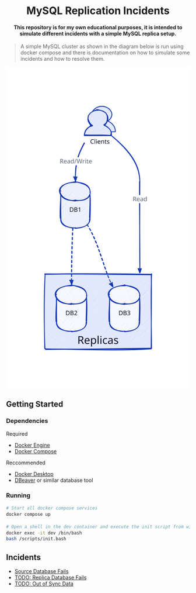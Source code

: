 <h1 align="center">MySQL Replication Incidents<br></h1>

<h4 align="center">This repository is for my own educational purposes, it is intended to simulate different incidents with a simple MySQL replica setup.</h4>

> A simple MySQL cluster as shown in the diagram below is run using docker compose and there is documentation on how to simulate some incidents and how to resolve them.

![mysql cluster](docs/diagrams/mysql_cluster.svg)

## Getting Started

### Dependencies

Required
 - [Docker Engine](https://docs.docker.com/engine/)
 - [Docker Compose](https://docs.docker.com/compose/)

Reccommended
 - [Docker Desktop](https://docs.docker.com/desktop/)
 - [DBeaver](https://dbeaver.io/) or similar database tool

### Running

```bash
# Start all docker compose services
docker compose up

# Open a shell in the dev container and execute the init script from within the dev container
docker exec -it dev /bin/bash
bash /scripts/init.bash
```

## Incidents

 - [Source Database Fails](docs/incidents/source_db_fails.md)
 - [TODO: Replica Database Fails](docs/incidents/replica_db_fails.md)
 - [TODO: Out of Sync Data](docs/incidents/out_of_sync_data.md)
